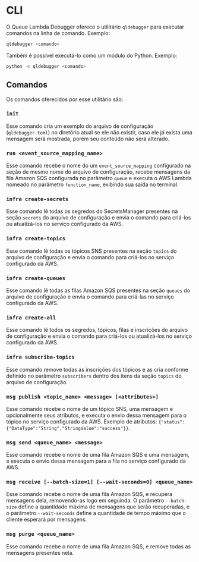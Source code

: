 # CLI

O Queue Lambda Debugger oferece o utilitário `qldebugger` para executar comandos na linha de comando. Exemplo:

```sh
qldebugger <comando>
```

Também é possível executá-lo como um módulo do Python. Exemplo:

```sh
python -m qldebugger <comando>
```

## Comandos

Os comandos oferecidos por esse utilitário são:

### `init`

Esse comando cria um exemplo do arquivo de configuração (`qldebugger.toml`) no diretório atual se ele não existir, caso ele já exista uma mensagem será mostrada, porém seu conteúdo não será alterado.

### `run <event_source_mapping_name>`

Esse comando recebe o nome do um `event_source_mapping` configurado na seção de mesmo nome do arquivo de configuração, recebe mensagens da fila Amazon SQS configurada no parâmetro `queue` e executa o AWS Lambda nomeado no parâmetro `function_name`, exibindo sua saída no terminal.

### `infra create-secrets`

Esse comando lê todas os segredos do SecretsManager presentes na seção `secrets` do arquivo de configuração e envia o comando para criá-los ou atualizá-los no serviço configurado da AWS.

### `infra create-topics`

Esse comando lê todas os tópicos SNS presentes na seção `topics` do arquivo de configuração e envia o comando para criá-los no serviço configurado da AWS.

### `infra create-queues`

Esse comando lê todas as filas Amazon SQS presentes na seção `queues` do arquivo de configuração e envia o comando para criá-las no serviço configurado da AWS.

### `infra create-all`

Esse comando lê todos os segredos, tópicos, filas e inscrições do arquivo de configuração e envia o comando para criá-los ou atualizá-los no serviço configurado da AWS.

### `infra subscribe-topics`

Esse comando remove todas as inscrições dos tópicos e as cria conforme definido no parâmetro `subscribers` dentro dos itens da seção `topics` do arquivo de configuração.

### `msg publish <topic_name> <message> [<attributes>]`

Esse comando recebe o nome de um tópico SNS, uma mensagem e opcionalmente seus atributos, e executa o envio dessa mensagem para o tópico no serviço configurado da AWS. Exemplo de atributos: `{"status":{"DataType":"String","StringValue":"success"}}`.

### `msg send <queue_name> <message>`

Esse comando recebe o nome de uma fila Amazon SQS e uma mensagem, e executa o envio dessa mensagem para a fila no serviço configurado da AWS.

### `msg receive [--batch-size=1] [--wait-seconds=0] <queue_name>`

Esse comando recebe o nome de uma fila Amazon SQS, e recupera mensagens dela, removendo-as logo em seguinda. O parâmetro `--batch-size` define a quantidade máxima de mensagens que serão recuperadas, e o parâmetro `--wait-seconds` define a quantidade de tempo máximo que o cliente esperará por mensagens.

### `msg purge <queue_name>`

Esse comando recebe o nome de uma fila Amazon SQS, e remove todas as mensagens presentes nela.
